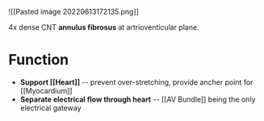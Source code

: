 ![[Pasted image 20220613172135.png]]

4x dense CNT **annulus fibrosus** at artrioventicular plane.

# Function
- **Support [[Heart]]** -- prevent over-stretching, provide ancher point for [[Myocardium]]
- **Separate electrical flow through heart** -- [[AV Bundle]] being the only electrical gateway